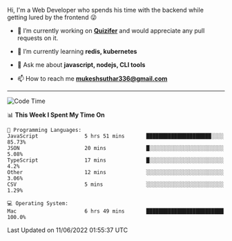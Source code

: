 Hi, I'm a Web Developer who spends his time with the backend while getting lured by the frontend 😜

- 🔭 I’m currently working on **[Quizifer](https://github.com/SutharMukesh/Quizifer/)** and would appreciate any pull requests on it.

- 🌱 I’m currently learning **redis, kubernetes**

- 💬 Ask me about **javascript, nodejs, CLI tools**

- 📫 How to reach me **mukeshsuthar336@gmail.com**

---
<!--START_SECTION:waka-->
![Code Time](http://img.shields.io/badge/Code%20Time-0%20secs-blue)

📊 **This Week I Spent My Time On** 

```text
💬 Programming Languages: 
JavaScript               5 hrs 51 mins       █████████████████████░░░░   85.73% 
JSON                     20 mins             █░░░░░░░░░░░░░░░░░░░░░░░░   5.08% 
TypeScript               17 mins             █░░░░░░░░░░░░░░░░░░░░░░░░   4.2% 
Other                    12 mins             ░░░░░░░░░░░░░░░░░░░░░░░░░   3.06% 
CSV                      5 mins              ░░░░░░░░░░░░░░░░░░░░░░░░░   1.29%

💻 Operating System: 
Mac                      6 hrs 49 mins       █████████████████████████   100.0%

```


 Last Updated on 11/06/2022 01:55:37 UTC
<!--END_SECTION:waka-->
